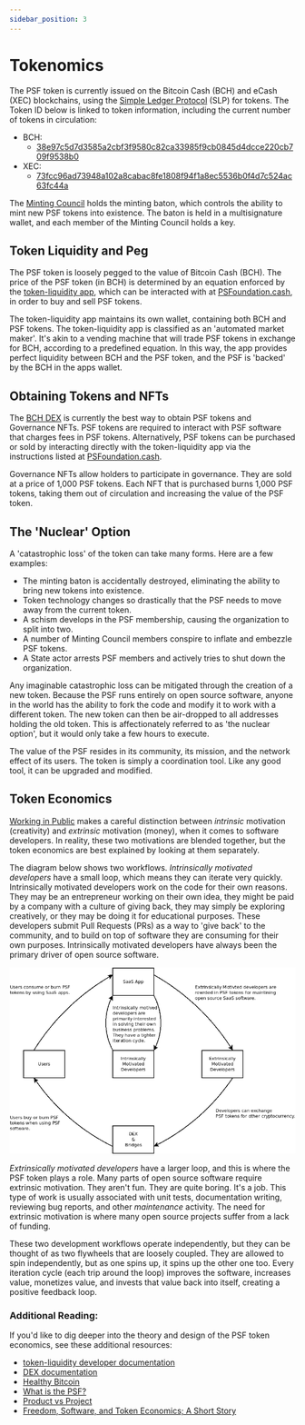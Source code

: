 ```yaml
---
sidebar_position: 3
---
```


# Tokenomics

The PSF token is currently issued on the Bitcoin Cash (BCH) and eCash (XEC) blockchains, using the [Simple Ledger Protocol](https://reference.cash/protocol/slp) (SLP) for tokens. The Token ID below is linked to token information, including the current number of tokens in circulation:

- BCH:
  - [38e97c5d7d3585a2cbf3f9580c82ca33985f9cb0845d4dcce220cb709f9538b0](https://token.fullstack.cash/?tokenid=38e97c5d7d3585a2cbf3f9580c82ca33985f9cb0845d4dcce220cb709f9538b0)
- XEC:
  - [73fcc96ad73948a102a8cabac8fe1808f94f1a8ec5536b0f4d7c524ac63fc44a](https://explorer.be.cash/tx/73fcc96ad73948a102a8cabac8fe1808f94f1a8ec5536b0f4d7c524ac63fc44a)

The [Minting Council](/governance#the-minting-council) holds the minting baton, which controls the ability to mint new PSF tokens into existence. The baton is held in a multisignature wallet, and each member of the Minting Council holds a key.

## Token Liquidity and Peg

The PSF token is loosely pegged to the value of Bitcoin Cash (BCH). The price of the PSF token (in BCH) is determined by an equation enforced by the [token-liquidity app](https://github.com/Permissionless-Software-Foundation/token-liquidity), which can be interacted with at [PSFoundation.cash](https://psfoundation.cash), in order to buy and sell PSF tokens.

The token-liquidity app maintains its own wallet, containing both BCH and PSF tokens. The token-liquidity app is classified as an 'automated market maker'. It's akin to a vending machine that will trade PSF tokens in exchange for BCH, according to a predefined equation. In this way, the app provides perfect liquidity between BCH and the PSF token, and the PSF is 'backed' by the BCH in the apps wallet.

## Obtaining Tokens and NFTs

The [BCH DEX](https://dex.fullstack.cash) is currently the best way to obtain PSF tokens and Governance NFTs. PSF tokens are required to interact with PSF software that charges fees in PSF tokens. Alternatively, PSF tokens can be purchased or sold by interacting directly with the token-liquidity app via the instructions listed at [PSFoundation.cash](https://psfoundation.cash).

Governance NFTs allow holders to participate in governance. They are sold at a price of 1,000 PSF tokens. Each NFT that is purchased burns 1,000 PSF tokens, taking them out of circulation and increasing the value of the PSF token.

## The 'Nuclear' Option

A 'catastrophic loss' of the token can take many forms. Here are a few examples:
- The minting baton is accidentally destroyed, eliminating the ability to bring new tokens into existence.
- Token technology changes so drastically that the PSF needs to move away from the current token.
- A schism develops in the PSF membership, causing the organization to split into two.
- A number of Minting Council members conspire to inflate and embezzle PSF tokens.
- A State actor arrests PSF members and actively tries to shut down the organization.

Any imaginable catastrophic loss can be mitigated through the creation of a new token. Because the PSF runs entirely on open source software, anyone in the world has the ability to fork the code and modify it to work with a different token. The new token can then be air-dropped to all addresses holding the old token. This is affectionately referred to as 'the nuclear option', but it would only take a few hours to execute.

The value of the PSF resides in its community, its mission, and the network effect of its users. The token is simply a coordination tool. Like any good tool, it can be upgraded and modified.

## Token Economics

[Working in Public](https://amzn.to/3MvMXm1) makes a careful distinction between *intrinsic* motivation (creativity) and *extrinsic* motivation (money), when it comes to software developers. In reality, these two motivations are blended together, but the token economics are best explained by looking at them separately.

The diagram below shows two workflows. *Intrinsically motivated developers* have a small loop, which means they can iterate very quickly. Intrinsically motivated developers work on the code for their own reasons. They may be an entrepreneur working on their own idea, they might be paid by a company with a culture of giving back, they may simply be exploring creatively, or they may be doing it for educational purposes. These developers submit Pull Requests (PRs) as a way to 'give back' to the community, and to build on top of software they are consuming for their own purposes. Intrinsically motivated developers have always been the primary driver of open source software.

![Token Economic Loop](./img/token-loop.png)

*Extrinsically motivated developers* have a larger loop, and this is where the PSF token plays a role. Many parts of open source software require extrinsic motivation. They aren't fun. They are quite boring. It's a job. This type of work is usually associated with unit tests, documentation writing, reviewing bug reports, and other *maintenance* activity. The need for extrinsic motivation is where many open source projects suffer from a lack of funding.

These two development workflows operate independently, but they can be thought of as two flywheels that are loosely coupled. They are allowed to spin independently, but as one spins up, it spins up the other one too. Every iteration cycle (each trip around the loop) improves the software, increases value, monetizes value, and invests that value back into itself, creating a positive feedback loop.

### Additional Reading:
If you'd like to dig deeper into the theory and design of the PSF token economics, see these additional resources:

- [token-liquidity developer documentation](https://github.com/Permissionless-Software-Foundation/token-liquidity/tree/master/docs)
- [DEX documentation](https://bch-dex-docs.fullstack.cash/)
- [Healthy Bitcoin](https://psfoundation.cash/blog/healthy-bitcoin)
- [What is the PSF?](https://christroutner.github.io/trouts-blog/blog/what-is-psf)
- [Product vs Project](https://christroutner.github.io/trouts-blog/blog/product-vs-project)
- [Freedom, Software, and Token Economics; A Short Story](https://christroutner.github.io/trouts-blog/blog/freedom-software-token-economic-short-story)
